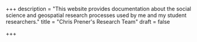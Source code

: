+++
description = "This website provides documentation about the social science and geospatial research processes used by me and my student researchers."
title = "Chris Prener's Research Team"
draft = false

+++
